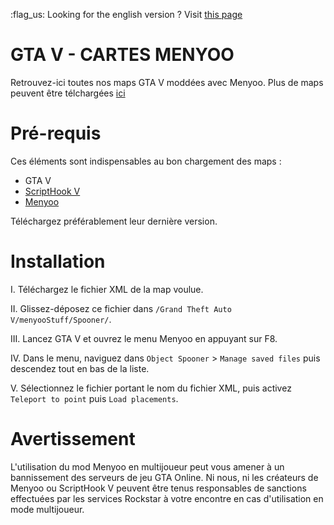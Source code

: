 :flag_us: Looking for the english version ? Visit [this page](https://github.com/TheApertureProject/gta5-menyoo-maps/blob/master/README_en.md)

# GTA V - CARTES MENYOO

Retrouvez-ici toutes nos maps GTA V moddées avec Menyoo. Plus de maps peuvent être télchargées [ici](https://www.gta5-mods.com/maps)

# Pré-requis

Ces éléments sont indispensables au bon chargement des maps :

- GTA V
- [ScriptHook V](http://www.dev-c.com/gtav/scripthookv/)
- [Menyoo](https://github.com/MAFINS/MenyooSP/releases)

Téléchargez préférablement leur dernière version.

# Installation

  I. Téléchargez le fichier XML de la map voulue.
  
  II. Glissez-déposez ce fichier dans `/Grand Theft Auto V/menyooStuff/Spooner/`.
  
  III. Lancez GTA V et ouvrez le menu Menyoo en appuyant sur F8.
  
  IV. Dans le menu, naviguez dans `Object Spooner` > `Manage saved files` puis descendez tout en bas de la liste.
  
  V. Sélectionnez le fichier portant le nom du fichier XML, puis activez `Teleport to point` puis `Load placements`.

# Avertissement

L'utilisation du mod Menyoo en multijoueur peut vous amener à un bannissement des serveurs de jeu GTA Online. Ni nous, ni les créateurs de Menyoo ou ScriptHook V peuvent être tenus responsables de sanctions effectuées par les services Rockstar à votre encontre en cas d'utilisation en mode multijoueur.
